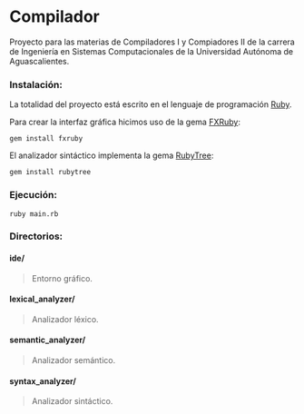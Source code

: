 # Compilador

Proyecto para las materias de Compiladores I y Compiadores II de la carrera de Ingeniería en Sistemas Computacionales de la Universidad Autónoma de Aguascalientes.


### Instalación:

La totalidad del proyecto está escrito en el lenguaje de programación [Ruby](https://rubyinstaller.org).

Para crear la interfaz gráfica hicimos uso de la gema [FXRuby](https://github.com/larskanis/fxruby):
```
gem install fxruby
```
El analizador sintáctico implementa la gema [RubyTree](https://github.com/evolve75/RubyTree):
```
gem install rubytree
```

### Ejecución:

```
ruby main.rb
```

### Directorios:

#### ide/
> Entorno gráfico.  

#### lexical_analyzer/
> Analizador léxico.

#### semantic_analyzer/
> Analizador semántico.

#### syntax_analyzer/
> Analizador sintáctico.
